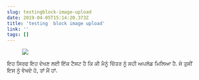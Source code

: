 ```yaml
---
slug: testingblock-image-upload
date: 2019-04-05T15:14:20.373Z
title: 'testing  block image upload'
link: ''
tags: []
---
```

<figure><img src="/images/2019-04-05-testingblock-image-upload.jpeg"></figure>

ਇਹ ਸਿਰਫ ਇਹ ਦੇਖਣ ਲਈ ਇੱਕ ਟੈਸਟ ਹੈ ਕਿ ਕੀ ਮੈਨੂੰ ਚਿੱਤਰ ਨੂੰ ਸਹੀ ਅਪਲੋਡ ਮਿਲਿਆ ਹੈ. ਜੇ ਤੁਸੀਂ ਇਸ ਨੂੰ ਵੇਖਦੇ ਹੋ, ਤਾਂ ਮੈਂ ਹਾਂ.


